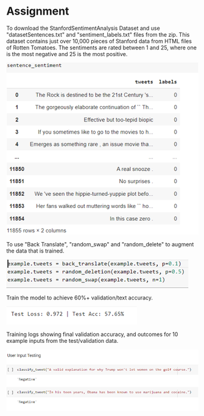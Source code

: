 # Assignment

To download the StanfordSentimentAnalysis Dataset and use "datasetSentences.txt" and "sentiment_labels.txt" files from the zip. This dataset contains just over 10,000 pieces of Stanford data from HTML files of Rotten Tomatoes. The sentiments are rated between 1 and 25, where one is the most negative and 25 is the most positive.

![](images/Capture1.PNG)

To use "Back Translate", "random_swap" and "random_delete" to augment the data that is trained.

![](images/Capture5.PNG)

Train the model to achieve 60%+ validation/text accuracy.

![](images/Capture3.PNG)

Training logs showing final validation accuracy, and outcomes for 10 example inputs from the test/validation data.

![](images/Capture4.PNG)
